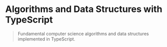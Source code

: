 # Algorithms and Data Structures with TypeScript

> Fundamental computer science algorithms and data structures implemented in TypeScript.
